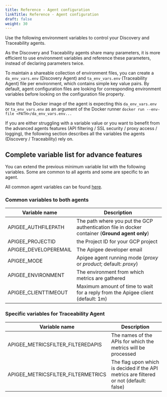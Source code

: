 ```yaml
---
title: Reference - Agent configuration
linkTitle: Reference - Agent configuration
draft: false
weight: 30
---
```

Use the following environment variables to control your Discovery and Traceability agents.

As the Discovery and Traceability agents share many parameters, it is more efficient to use environment variables and reference these parameters, instead of declaring parameters twice.

To maintain a shareable collection of environment files, you can create a `da_env_vars.env` (Discovery Agent) and `ta_env_vars.env` (Traceability Agent) file per environment, which contains simple key value pairs.  By default, agent configuration files are looking for corresponding environment variables before looking on the configuration file property.

Note that the Docker image of the agent is expecting this `da_env_vars.env` or `ta_env_vars.env` as an argument of the Docker runner `docker run --env-file <PATH>/da_env_vars.env...`

If you are either struggling with a variable value or you want to benefit from the advanced agents features (API filtering / SSL security / proxy access / logging), the following section describes all the variables the agents (Discovery / Traceability) rely on.

## Complete variable list for advance features

You can extend the previous minimum variable list with the following variables. Some are common to all agents and some are specific to an agent.

All common agent variables can be found [here](/docs/connect_manage_environ/connected_agent_common_reference/agent-variables#agent-variables).

### Common variables to both agents

| Variable name           | Description                                                                                    |
|-------------------------|------------------------------------------------------------------------------------------------|
| APIGEE_AUTHFILEPATH     | The path where you put the GCP authentication file in docker container (**Ground agent only**) |
| APIGEE_PROJECTID        | the Project ID for your GCP project                                                            |
| APIGEE_DEVELOPEREMAIL   | The Apigee developer email                                                                     |
| APIGEE_MODE             | Apigee agent running mode (*proxy* or *product*; default: *proxy*)                             |
| APIGEE_ENVIRONMENT      | The environment from which metrics are gathered                                                |
| APIGEE_CLIENTTIMEOUT    | Maximum amount of time to wait for a reply from the Apigee client (default: 1m)                |

### Specific variables for Traceability Agent

| Variable name                        | Description                                                                            |
|--------------------------------------|----------------------------------------------------------------------------------------|
| APIGEE_METRICSFILTER_FILTEREDAPIS    | The names of the APIs for which the metrics will be processed                          |
| APIGEE_METRICSFILTER_FILTERMETRICS   | The flag upon which is decided if the API metrics are filtered or not (default: false) |